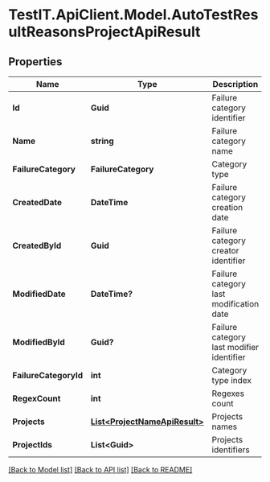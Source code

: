 # TestIT.ApiClient.Model.AutoTestResultReasonsProjectApiResult

## Properties

Name | Type | Description | Notes
------------ | ------------- | ------------- | -------------
**Id** | **Guid** | Failure category identifier | 
**Name** | **string** | Failure category name | [optional] 
**FailureCategory** | **FailureCategory** | Category type | 
**CreatedDate** | **DateTime** | Failure category creation date | 
**CreatedById** | **Guid** | Failure category creator identifier | 
**ModifiedDate** | **DateTime?** | Failure category last modification date | [optional] 
**ModifiedById** | **Guid?** | Failure category last modifier identifier | [optional] 
**FailureCategoryId** | **int** | Category type index | 
**RegexCount** | **int** | Regexes count | 
**Projects** | [**List&lt;ProjectNameApiResult&gt;**](ProjectNameApiResult.md) | Projects names | 
**ProjectIds** | **List&lt;Guid&gt;** | Projects identifiers | 

[[Back to Model list]](../README.md#documentation-for-models) [[Back to API list]](../README.md#documentation-for-api-endpoints) [[Back to README]](../README.md)

